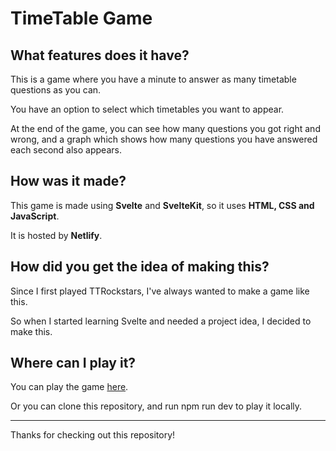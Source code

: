 # TimeTable Game

## What features does it have?
This is a game where you have a minute to answer as many timetable questions as you can.

You have an option to select which timetables you want to appear.

At the end of the game, you can see how many questions you got right and wrong, and a graph which shows how many questions you have answered each second also appears.

## How was it made?
This game is made using **Svelte** and **SvelteKit**, so it uses **HTML, CSS and JavaScript**.

It is hosted by **Netlify**.

## How did you get the idea of making this?
Since I first played TTRockstars, I've always wanted to make a game like this.

So when I started learning Svelte and needed a project idea, I decided to make this.

## Where can I play it?
You can play the game [here](https://timetable-game.netlify.app).

Or you can clone this repository, and run npm run dev to play it locally.

---

Thanks for checking out this repository!
